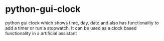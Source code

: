 # python-gui-clock
python gui clock which shows time, day, date and also has functionality to add a timer or run a stopwatch. It can be used as a clock based functionality in a artificial assistant 
